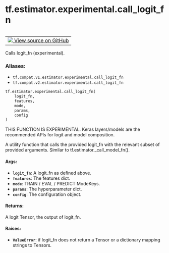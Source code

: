 <div itemscope itemtype="http://developers.google.com/ReferenceObject">
<meta itemprop="name" content="tf.estimator.experimental.call_logit_fn" />
<meta itemprop="path" content="Stable" />
</div>

# tf.estimator.experimental.call_logit_fn

<!-- Insert buttons -->

<table class="tfo-notebook-buttons tfo-api" align="left">

<td>
  <a target="_blank" href="https://github.com/tensorflow/estimator/tree/master/tensorflow_estimator/python/estimator/model_fn.py">
    <img src="https://www.tensorflow.org/images/GitHub-Mark-32px.png" />
    View source on GitHub
  </a>
</td></table>



<!-- Start diff -->
Calls logit_fn (experimental).

### Aliases:

* `tf.compat.v1.estimator.experimental.call_logit_fn`
* `tf.compat.v2.estimator.experimental.call_logit_fn`


``` python
tf.estimator.experimental.call_logit_fn(
    logit_fn,
    features,
    mode,
    params,
    config
)
```



<!-- Placeholder for "Used in" -->

THIS FUNCTION IS EXPERIMENTAL. Keras layers/models are the recommended APIs
for logit and model composition.

A utility function that calls the provided logit_fn with the relevant subset
of provided arguments. Similar to tf.estimator._call_model_fn().

#### Args:


* <b>`logit_fn`</b>: A logit_fn as defined above.
* <b>`features`</b>: The features dict.
* <b>`mode`</b>: TRAIN / EVAL / PREDICT ModeKeys.
* <b>`params`</b>: The hyperparameter dict.
* <b>`config`</b>: The configuration object.


#### Returns:

A logit Tensor, the output of logit_fn.



#### Raises:


* <b>`ValueError`</b>: if logit_fn does not return a Tensor or a dictionary mapping
  strings to Tensors.